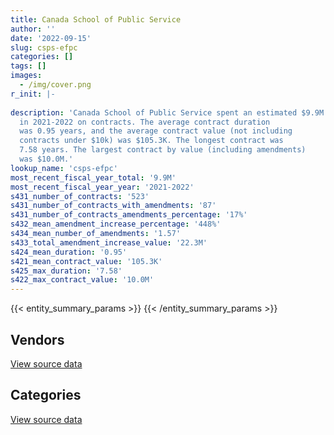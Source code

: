 ```yaml
---
title: Canada School of Public Service
author: ''
date: '2022-09-15'
slug: csps-efpc
categories: []
tags: []
images:
  - /img/cover.png
r_init: |-
  
description: 'Canada School of Public Service spent an estimated $9.9M
  in 2021-2022 on contracts. The average contract duration
  was 0.95 years, and the average contract value (not including
  contracts under $10k) was $105.3K. The longest contract was
  7.58 years. The largest contract by value (including amendments)
  was $10.0M.'
lookup_name: 'csps-efpc'
most_recent_fiscal_year_total: '9.9M'
most_recent_fiscal_year_year: '2021-2022'
s431_number_of_contracts: '523'
s431_number_of_contracts_with_amendments: '87'
s431_number_of_contracts_amendments_percentage: '17%'
s432_mean_amendment_increase_percentage: '448%'
s434_mean_number_of_amendments: '1.57'
s433_total_amendment_increase_value: '22.3M'
s424_mean_duration: '0.95'
s421_mean_contract_value: '105.3K'
s425_max_duration: '7.58'
s422_max_contract_value: '10.0M'
---
```


<script src="/rmarkdown-libs/htmlwidgets/htmlwidgets.js"></script>
<link href="/rmarkdown-libs/datatables-css/datatables-crosstalk.css" rel="stylesheet" />
<script src="/rmarkdown-libs/datatables-binding/datatables.js"></script>
<script src="/rmarkdown-libs/jquery/jquery-3.6.0.min.js"></script>
<link href="/rmarkdown-libs/dt-core-bootstrap/css/dataTables.bootstrap.min.css" rel="stylesheet" />
<link href="/rmarkdown-libs/dt-core-bootstrap/css/dataTables.bootstrap.extra.css" rel="stylesheet" />
<script src="/rmarkdown-libs/dt-core-bootstrap/js/jquery.dataTables.min.js"></script>
<script src="/rmarkdown-libs/dt-core-bootstrap/js/dataTables.bootstrap.min.js"></script>
<link href="/rmarkdown-libs/crosstalk/css/crosstalk.min.css" rel="stylesheet" />
<script src="/rmarkdown-libs/crosstalk/js/crosstalk.min.js"></script>
<script src="/rmarkdown-libs/htmlwidgets/htmlwidgets.js"></script>
<link href="/rmarkdown-libs/datatables-css/datatables-crosstalk.css" rel="stylesheet" />
<script src="/rmarkdown-libs/datatables-binding/datatables.js"></script>
<script src="/rmarkdown-libs/jquery/jquery-3.6.0.min.js"></script>
<link href="/rmarkdown-libs/dt-core-bootstrap/css/dataTables.bootstrap.min.css" rel="stylesheet" />
<link href="/rmarkdown-libs/dt-core-bootstrap/css/dataTables.bootstrap.extra.css" rel="stylesheet" />
<script src="/rmarkdown-libs/dt-core-bootstrap/js/jquery.dataTables.min.js"></script>
<script src="/rmarkdown-libs/dt-core-bootstrap/js/dataTables.bootstrap.min.js"></script>
<link href="/rmarkdown-libs/crosstalk/css/crosstalk.min.css" rel="stylesheet" />
<script src="/rmarkdown-libs/crosstalk/js/crosstalk.min.js"></script>

{{< entity_summary_params >}}
{{< /entity_summary_params >}}

## Vendors

<div id="htmlwidget-1" style="width:100%;height:auto;" class="datatables html-widget"></div>
<script type="application/json" data-for="htmlwidget-1">{"x":{"style":"bootstrap","filter":"none","vertical":false,"data":[["<a href=\"/vendors/73719_newfoundland_labrador/\">73719 Newfoundland Labrador<\/a>","<a href=\"/vendors/advanced_business_interiors/\">Advanced Business Interiors<\/a>","<a href=\"/vendors/advanced_chippewa_technologies/\">Advanced Chippewa Technologies<\/a>","<a href=\"/vendors/altis_human_resources/\">Altis Human Resources<\/a>","<a href=\"/vendors/applied_electonics/\">Applied Electonics<\/a>","<a href=\"/vendors/asokan_business_interiors/\">Asokan Business Interiors<\/a>","<a href=\"/vendors/avi_spl_canada/\">AVI SPL Canada<\/a>","<a href=\"/vendors/calian/\">Calian<\/a>","<a href=\"/vendors/canadian_corps_of_commissionaires/\">Canadian Corps of Commissionaires<\/a>","<a href=\"/vendors/carahsoft_technology/\">Carahsoft Technology<\/a>","<a href=\"/vendors/cbci_telecom/\">CBCI Telecom<\/a>","<a href=\"/vendors/cdw_canada/\">CDW Canada<\/a>","<a href=\"/vendors/cgi/\">CGI<\/a>","<a href=\"/vendors/cistel_technology/\">Cistel Technology<\/a>","<a href=\"/vendors/compugen/\">Compugen<\/a>","<a href=\"/vendors/csdc_systems/\">CSDC Systems<\/a>","<a href=\"/vendors/d2l/\">D2L<\/a>","<a href=\"/vendors/dell_computer/\">Dell Computer<\/a>","<a href=\"/vendors/deloitte/\">Deloitte<\/a>","<a href=\"/vendors/dynamic_personnel_consultants/\">Dynamic Personnel Consultants<\/a>","<a href=\"/vendors/ebsco_canada/\">EBSCO Canada<\/a>","<a href=\"/vendors/eclipsys_solutions/\">Eclipsys Solutions<\/a>","<a href=\"/vendors/ecole_de_langues_abce/\">Ecole De Langues Abce<\/a>","<a href=\"/vendors/ekos_research_associates/\">Ekos Research Associates<\/a>","<a href=\"/vendors/ernst_young/\">Ernst Young<\/a>","<a href=\"/vendors/evaluation_personnel_selection/\">Evaluation Personnel Selection<\/a>","<a href=\"/vendors/fast_forward_french/\">Fast Forward French<\/a>","<a href=\"/vendors/gartner/\">Gartner<\/a>","<a href=\"/vendors/gilmore_reproductions/\">Gilmore Reproductions<\/a>","<a href=\"/vendors/glasshouse_systems/\">GlassHouse Systems<\/a>","<a href=\"/vendors/global_upholstery/\">Global Upholstery<\/a>","<a href=\"/vendors/graybridge_international_consulting/\">Graybridge International Consulting<\/a>","<a href=\"/vendors/hewlett_packard/\">Hewlett Packard<\/a>","<a href=\"/vendors/hypertec/\">Hypertec<\/a>","<a href=\"/vendors/ibiska_telecom/\">Ibiska Telecom<\/a>","<a href=\"/vendors/ibm_canada/\">IBM Canada<\/a>","<a href=\"/vendors/info_tech_research_group/\">Info Tech Research Group<\/a>","<a href=\"/vendors/integra_networks/\">Integra Networks<\/a>","<a href=\"/vendors/itex/\">ITEX<\/a>","<a href=\"/vendors/konica_minolta_business_solutions/\">Konica Minolta Business Solutions<\/a>","<a href=\"/vendors/kpmg/\">KPMG<\/a>","<a href=\"/vendors/linovati/\">Linovati<\/a>","<a href=\"/vendors/maxsys_staffing_and_consulting/\">Maxsys Staffing and Consulting<\/a>","<a href=\"/vendors/microsoft_canada/\">Microsoft Canada<\/a>","<a href=\"/vendors/mindwire_systems/\">Mindwire Systems<\/a>","<a href=\"/vendors/mnp/\">MNP<\/a>","<a href=\"/vendors/moore_canada/\">Moore Canada<\/a>","<a href=\"/vendors/nattiq/\">NATTIQ<\/a>","<a href=\"/vendors/nisha_techonologies/\">Nisha Techonologies<\/a>","<a href=\"/vendors/northern_micro/\">Northern Micro<\/a>","<a href=\"/vendors/nova_networks/\">Nova Networks<\/a>","<a href=\"/vendors/orangutech/\">Orangutech<\/a>","<a href=\"/vendors/panasonic/\">Panasonic<\/a>","<a href=\"/vendors/pleiad_canada/\">Pleiad Canada<\/a>","<a href=\"/vendors/printers_plus/\">Printers Plus<\/a>","<a href=\"/vendors/promaxis/\">Promaxis<\/a>","<a href=\"/vendors/prosci_canada/\">Prosci Canada<\/a>","<a href=\"/vendors/purelogic/\">PureLogic<\/a>","<a href=\"/vendors/qmr/\">QMR<\/a>","<a href=\"/vendors/quintet_consulting/\">Quintet Consulting<\/a>","<a href=\"/vendors/rhea/\">RHEA<\/a>","<a href=\"/vendors/ricoh/\">Ricoh<\/a>","<a href=\"/vendors/sap/\">SAP<\/a>","<a href=\"/vendors/sdl_international_canada/\">SDL International Canada<\/a>","<a href=\"/vendors/sharp_electronics/\">Sharp Electronics<\/a>","<a href=\"/vendors/shi_canada/\">SHI Canada<\/a>","<a href=\"/vendors/si_systems/\">SI Systems<\/a>","<a href=\"/vendors/simex_defence/\">Simex Defence<\/a>","<a href=\"/vendors/simplex_grinnell/\">Simplex Grinnell<\/a>","<a href=\"/vendors/skillsoft_canada/\">Skillsoft Canada<\/a>","<a href=\"/vendors/softchoice/\">Softchoice<\/a>","<a href=\"/vendors/softsim_technologies/\">Softsim Technologies<\/a>","<a href=\"/vendors/solotech/\">Solotech<\/a>","<a href=\"/vendors/tag_hr/\">Tag HR<\/a>","<a href=\"/vendors/teknion/\">Teknion<\/a>","<a href=\"/vendors/telecom_computer_services/\">Telecom Computer Services<\/a>","<a href=\"/vendors/the_right_door_consulting/\">The Right Door Consulting<\/a>","<a href=\"/vendors/thomas_schmidt/\">Thomas Schmidt<\/a>","<a href=\"/vendors/totem_offisource/\">Totem Offisource<\/a>","<a href=\"/vendors/trm_technologies/\">TRM Technologies<\/a>","<a href=\"/vendors/turtle_island_staffing/\">Turtle Island Staffing<\/a>","<a href=\"/vendors/unisource/\">Unisource<\/a>","<a href=\"/vendors/universite_laval/\">Universite Laval<\/a>","<a href=\"/vendors/university_of_ottawa/\">University of Ottawa<\/a>","<a href=\"/vendors/university_of_toronto/\">University of Toronto<\/a>","<a href=\"/vendors/westbury_national_show_systems/\">Westbury National Show Systems<\/a>","<a href=\"/vendors/workdynamics_technologies/\">WorkDynamics Technologies<\/a>","<a href=\"/vendors/xerox/\">Xerox<\/a>"],[null,126616.41,193719.97,19827.09,69696.49,null,115814.84,null,11395.62,null,null,30711.7,null,null,null,9079.16,null,null,10000,81359.88,29530.4,11872.02,10994.9,91444.49,null,null,null,null,26042.88,null,23218.22,null,null,null,67229.05,null,null,83426.32,null,null,null,4949.5,52100.4,76872.91,null,11241.95,16741.86,null,761291.37,878472.53,69904.89,null,null,11073.57,24317.22,20810.7,58019.85,null,240478.62,null,49289.65,4030.62,null,null,99859.67,null,565846.51,null,62531.9,882638.14,null,null,253921.99,193583.45,26615.32,164302.61,39663,262256.06,15728.59,43058.47,31776.65,null,null,null,null,14481.58,null,30319.7],[15688.14,32832.37,152999.05,null,74893.3,null,null,22706.71,10639.38,null,null,44851.75,null,null,null,20178.03,107880.86,null,89149.45,null,74746.4,10553.67,10934,null,null,null,null,38681.64,26114.23,null,null,6888.45,null,17648.66,10062.95,67800,null,null,10144.24,null,260749.57,5220.5,78472.2,72508.96,null,82548.05,1376.04,19115.15,338071.09,76657.03,32783.52,null,null,25651.43,null,37861.54,59182.34,null,95618.46,56538.96,null,4041.66,null,null,102744.95,18964.75,94566.13,36164.43,31351.61,921295.76,84227.32,null,129602.98,null,43351.53,null,null,153761.08,null,41691.53,71859.11,24920.03,null,null,null,null,19081.41,19615.83],[28207.74,18823.31,74757.47,null,34171.2,102658.67,21179.77,36821.69,11300,11122.19,19468.98,28936.93,37534.25,null,null,9079.16,3281376.18,27688.86,null,null,74542.18,10855.48,49637.96,null,80761.14,7675.85,null,27935.49,9846.35,null,null,59822.9,null,8955.58,null,null,13225.91,null,938.72,811.95,379177.66,null,26157.4,72310.85,39550,null,null,67738.14,47924.58,38123.9,null,null,null,null,null,null,null,157.83,70508.78,45878,null,4030.62,44174.8,null,33153.26,21171.55,null,null,null,978651.66,48394.9,26551.28,null,null,null,223811.83,null,null,64375.94,null,null,null,null,40000,null,null,6954.1,8561.9],[12596.88,null,null,39717.41,null,null,41940.09,null,11300,26172.09,null,null,12465.75,39091.5,16311.64,2263.57,3281376.18,23473.3,null,null,50659.89,10855.48,17211.34,null,285770.18,6057.91,19800,80334.09,null,210358.89,null,null,56993.99,7828.52,null,39147.69,48199.27,null,24402.97,2980.74,379177.66,null,18337.08,72310.85,null,null,null,67738.14,49677.92,122943.94,24282.73,39324,20255.25,null,null,null,null,57449.14,10431.44,null,null,4030.62,135494.13,9156.25,13634.32,20981.24,null,null,null,1013405.08,78184.44,122673.64,null,null,null,454131.36,null,null,null,null,null,null,10379.69,null,23547.99,null,5525.17,null]],"container":"<table class=\"table table-striped table-hover row-border order-column display\">\n  <thead>\n    <tr>\n      <th>Vendor<\/th>\n      <th>2018-2019<\/th>\n      <th>2019-2020<\/th>\n      <th>2020-2021<\/th>\n      <th>2021-2022<\/th>\n    <\/tr>\n  <\/thead>\n<\/table>","options":{"order":[[4,"desc"]],"pageLength":10,"autoWidth":true,"columnDefs":[{"targets":1,"render":"function(data, type, row, meta) {\n    return type !== 'display' ? data : DTWidget.formatCurrency(data, \"$\", 2, 3, \",\", \".\", true, null);\n  }"},{"targets":2,"render":"function(data, type, row, meta) {\n    return type !== 'display' ? data : DTWidget.formatCurrency(data, \"$\", 2, 3, \",\", \".\", true, null);\n  }"},{"targets":3,"render":"function(data, type, row, meta) {\n    return type !== 'display' ? data : DTWidget.formatCurrency(data, \"$\", 2, 3, \",\", \".\", true, null);\n  }"},{"targets":4,"render":"function(data, type, row, meta) {\n    return type !== 'display' ? data : DTWidget.formatCurrency(data, \"$\", 2, 3, \",\", \".\", true, null);\n  }"},{"width":"16%","targets":[1,2,3,4]},{"className":"dt-right","targets":[1,2,3,4]}],"orderClasses":false}},"evals":["options.columnDefs.0.render","options.columnDefs.1.render","options.columnDefs.2.render","options.columnDefs.3.render"],"jsHooks":[]}</script>
<p class="text-right">
<a href="https://github.com/GoC-Spending/contracts-data/tree/main/data/out/departments/csps-efpc/summary_by_fiscal_year_by_vendor.csv" class="source-data-link btn btn-link">View source data</a>
</p>

## Categories

<div id="htmlwidget-2" style="width:100%;height:auto;" class="datatables html-widget"></div>
<script type="application/json" data-for="htmlwidget-2">{"x":{"style":"bootstrap","filter":"none","vertical":false,"data":[["<a href=\"/categories/facilities_and_construction/\">Facilities and construction<\/a>","<a href=\"/categories/office_management/\">Office management<\/a>","<a href=\"/categories/professional_services/\">Professional services<\/a>","<a href=\"/categories/information_technology/\">Information technology<\/a>","<a href=\"/categories/transportation_and_logistics/\">Transportation and logistics<\/a>","<a href=\"/categories/industrial_products_and_services/\">Industrial products and services<\/a>","<a href=\"/categories/security_and_protection/\">Security and protection<\/a>","<a href=\"/categories/human_capital/\">Human capital<\/a>"],[74225.2,573647.37,1030836.72,5622372.52,175734.16,13730.86,56687.12,1236918.73],[50754.23,335478.57,479185.53,4379622.07,91009.92,21523.33,31844.07,1282053.28],[null,232351.07,981561.58,6773193.54,104883.48,null,32446.75,1192278.41],[null,16615.06,1136304.96,7868425.61,76999.03,null,32446.75,794426.1]],"container":"<table class=\"table table-striped table-hover row-border order-column display\">\n  <thead>\n    <tr>\n      <th>Category<\/th>\n      <th>2018-2019<\/th>\n      <th>2019-2020<\/th>\n      <th>2020-2021<\/th>\n      <th>2021-2022<\/th>\n    <\/tr>\n  <\/thead>\n<\/table>","options":{"order":[[4,"desc"]],"dom":"t","pageLength":30,"autoWidth":true,"columnDefs":[{"targets":1,"render":"function(data, type, row, meta) {\n    return type !== 'display' ? data : DTWidget.formatCurrency(data, \"$\", 2, 3, \",\", \".\", true, null);\n  }"},{"targets":2,"render":"function(data, type, row, meta) {\n    return type !== 'display' ? data : DTWidget.formatCurrency(data, \"$\", 2, 3, \",\", \".\", true, null);\n  }"},{"targets":3,"render":"function(data, type, row, meta) {\n    return type !== 'display' ? data : DTWidget.formatCurrency(data, \"$\", 2, 3, \",\", \".\", true, null);\n  }"},{"targets":4,"render":"function(data, type, row, meta) {\n    return type !== 'display' ? data : DTWidget.formatCurrency(data, \"$\", 2, 3, \",\", \".\", true, null);\n  }"},{"width":"16%","targets":[1,2,3,4]},{"className":"dt-right","targets":[1,2,3,4]}],"orderClasses":false,"lengthMenu":[10,25,30,50,100]}},"evals":["options.columnDefs.0.render","options.columnDefs.1.render","options.columnDefs.2.render","options.columnDefs.3.render"],"jsHooks":[]}</script>
<p class="text-right">
<a href="https://github.com/GoC-Spending/contracts-data/tree/main/data/out/departments/csps-efpc/summary_by_fiscal_year_by_category.csv" class="source-data-link btn btn-link">View source data</a>
</p>
